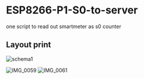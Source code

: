 # ESP8266-P1-S0-to-server
one script to read out smartmeter as s0 counter
## Layout print
![schema1](https://user-images.githubusercontent.com/94928681/189702261-c30e6e21-72b7-432b-a8a7-b40ec903339c.jpg)

![IMG_0059](https://user-images.githubusercontent.com/94928681/189702860-7ed72f61-ec0f-4146-83d8-1bcc19ae2739.jpg)
![IMG_0061](https://user-images.githubusercontent.com/94928681/189702876-889603c9-fad5-4c74-b83d-097ba75ee2c3.jpg)
